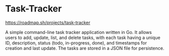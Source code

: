 # Task-Tracker

https://roadmap.sh/projects/task-tracker

A simple command-line task tracker application written in Go. It allows users to add, update, list, and delete tasks, with each task having a unique ID, description, status (todo, in-progress, done), and timestamps for creation and last update. The tasks are stored in a JSON file for persistence.
